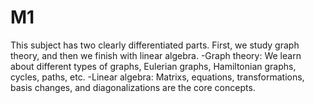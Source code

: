 # M1
This subject has two clearly differentiated parts. First, we study graph theory, and then we finish with linear algebra.
-Graph theory: We learn about different types of graphs, Eulerian graphs, Hamiltonian graphs, cycles, paths, etc.
-Linear algebra: Matrixs, equations, transformations, basis changes, and diagonalizations are the core concepts.
